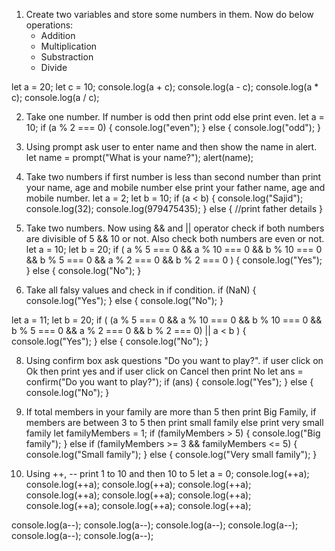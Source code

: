 1. Create two variables and store some numbers in them. Now do below operations:
   - Addition
   - Multiplication
   - Substraction
   - Divide

let a = 20;
let c = 10;
console.log(a + c);
console.log(a - c);
console.log(a \* c);
console.log(a / c);

2. Take one number. If number is odd then print odd else print even.
   let a = 10;
   if (a % 2 === 0) {
   console.log("even");
   } else {
   console.log("odd");
   }

3. Using prompt ask user to enter name and then show the name in alert.
   let name = prompt("What is your name?");
   alert(name);

4. Take two numbers if first number is less than second number than print your name, age and mobile number else print your father name, age and mobile number.
   let a = 2;
   let b = 10;
   if (a < b) {
   console.log("Sajid");
   console.log(32);
   console.log(979475435);
   } else {
   //print father details
   }

5. Take two numbers. Now using && and || operator check if both numbers are divisible of 5 && 10 or not. Also check both numbers are even or not.
   let a = 10;
   let b = 20;
   if (
   a % 5 === 0 &&
   a % 10 === 0 &&
   b % 10 === 0 &&
   b % 5 === 0 &&
   a % 2 === 0 &&
   b % 2 === 0
   ) {
   console.log("Yes");
   } else {
   console.log("No");
   }

6. Take all falsy values and check in if condition.
   if (NaN) {
   console.log("Yes");
   } else {
   console.log("No");
   }

let a = 11;
let b = 20;
if (
(a % 5 === 0 &&
a % 10 === 0 &&
b % 10 === 0 &&
b % 5 === 0 &&
a % 2 === 0 &&
b % 2 === 0) ||
a < b
) {
console.log("Yes");
} else {
console.log("No");
}

8. Using confirm box ask questions "Do you want to play?". if user click on Ok then print yes and if user click on Cancel then print No
   let ans = confirm("Do you want to play?");
   if (ans) {
   console.log("Yes");
   } else {
   console.log("No");
   }

9. If total members in your family are more than 5 then print Big Family, if members are between 3 to 5 then print small family else print very small family
   let familyMembers = 1;
   if (familyMembers > 5) {
   console.log("Big family");
   } else if (familyMembers >= 3 && familyMembers <= 5) {
   console.log("Small family");
   } else {
   console.log("Very small family");
   }

10. Using ++, -- print 1 to 10 and then 10 to 5
    let a = 0;
    console.log(++a);
    console.log(++a);
    console.log(++a);
    console.log(++a);
    console.log(++a);
    console.log(++a);
    console.log(++a);
    console.log(++a);
    console.log(++a);
    console.log(++a);

console.log(a--);
console.log(a--);
console.log(a--);
console.log(a--);
console.log(a--);
console.log(a--);
